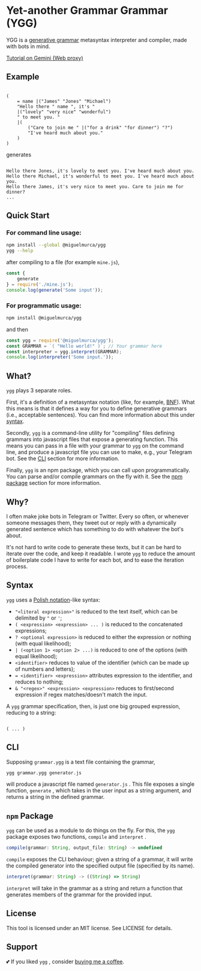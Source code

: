 # Yet-another Grammar Grammar (YGG)

YGG is a [generative grammar][0] metasyntax interpreter and compiler, made with bots in mind.

[Tutorial on Gemini (Web proxy)](https://miguelmurca.flounder.online/gemlog/2021-05-18bot.gmi)

## Example

``` 

(
    = name |("James" "Jones" "Michael")
    "Hello there " name ", it's "
    |("lovely" "very nice" "wonderful")
    " to meet you. "
    |(
        ("Care to join me " |("for a drink" "for dinner") "?")
        "I've heard much about you."
    )
)
```

generates

``` 

Hello there Jones, it's lovely to meet you. I've heard much about you.
Hello there Michael, it's wonderful to meet you. I've heard much about you.
Hello there James, it's very nice to meet you. Care to join me for dinner?
...
```

## Quick Start

### For command line usage:

``` bash
npm install --global @miguelmurca/ygg
ygg --help
```

after compiling to a file (for example `mine.js`),

``` javascript
const {
    generate
} = require('./mine.js');
console.log(generate('Some input'));
```

### For programmatic usage:

``` bash
npm install @miguelmurca/ygg
```

and then

``` javascript
const ygg = require('@miguelmurca/ygg');
const GRAMMAR = `( "Hello world!" )`; // Your grammar here
const interpreter = ygg.interpret(GRAMMAR);
console.log(interpreter('Some input.'));
```

## What?

`ygg` plays 3 separate roles.

First, it's a definition of a metasyntax notation (like, for example, [BNF][1]). What this means is that it defines a way for you to define generative grammars (i.e., acceptable sentences). You can find more information about this under [syntax](#syntax).

Secondly, `ygg` is a command-line utility for "compiling" files defining grammars into javascript files that expose a generating function. This means you can pass in a file with your grammar to `ygg` on the command line, and produce a javascript file you can use to make, e.g., your Telegram bot. See the [CLI](#cli) section for more information.

Finally, `ygg` is an npm package, which you can call upon programmatically. You can parse and/or compile grammars on the fly with it. See the [npm package](#npm-package) section for more information.

## Why?

I often make joke bots in Telegram or Twitter. Every so often, or whenever someone messages them, they tweet out or reply with a dynamically generated sentence which has something to do with whatever the bot's about.

It's not hard to write code to generate these texts, but it can be hard to iterate over the code, and keep it readable. I wrote `ygg` to reduce the amount of boilerplate code I have to write for each bot, and to ease the iteration process.

## Syntax

`ygg` uses a [Polish notation][2]-like syntax:

* `"<literal expression>"` is reduced to the text itself, which can be delimited by `"` or `'`;
* `( <expression> <expression> ... )` is reduced to the concatenated expressions; 
* `? <optional expression>` is reduced to either the expression or nothing (with equal likelihood); 
* `| (<option 1> <option 2> ...)` is reduced to one of the options (with equal likelihood); 
* `<identifier>` reduces to value of the identifier (which can be made up of numbers and letters); 
* `= <identifier> <expression>` attributes expression to the identifier, and reduces to nothing; 
* `& "<regex>" <expression> <expression>` reduces to first/second expression if regex matches/doesn't match the input.

A `ygg` grammar specification, then, is just one big grouped expression, reducing to a string:

``` 

( ... )
```

## CLI

Supposing `grammar.ygg` is a text file containing the grammar, 

``` bash
ygg grammar.ygg generator.js
```

will produce a javascript file named `generator.js` . This file exposes a single function, `generate` , which takes in the user input as a string argument, and returns a string in the defined grammar.

## `npm` Package

`ygg` can be used as a module to do things on the fly. For this, the `ygg` package exposes two functions, `compile` and `interpret` .

``` javascript
compile(grammar: String, output_file: String) -> undefined
```

`compile` exposes the CLI behaviour; given a string of a grammar, it will write the compiled generator into the specified output file (specified by its name).

``` javascript
interpret(grammar: String) -> ((String) => String)
```

`interpret` will take in the grammar as a string and return a function that generates members of the grammar for the provided input.

## License

This tool is licensed under an MIT license.
See LICENSE for details.

## Support

💕 If you liked `ygg` , consider [buying me a coffee](https://www.paypal.me/miguelmurca/2.50).

[0]: https://en.wikipedia.org/wiki/Generative_grammar
[1]: https://en.wikipedia.org/wiki/Backus%E2%80%93Naur_form
[2]: https://en.wikipedia.org/wiki/Polish_notation
